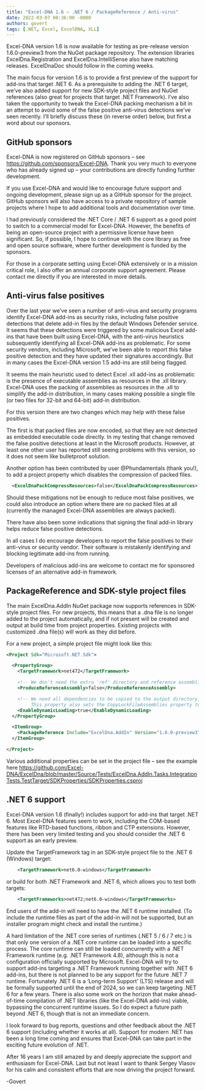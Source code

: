 ```yaml
---
title: "Excel-DNA 1.6 – .NET 6 / PackageReference / Anti-virus"
date: 2022-03-07 00:36:00 -0000
authors: govert
tags: [.NET, Excel, ExcelDNA, XLL]
---
```

Excel-DNA version 1.6 is now available for testing as pre-release version 1.6.0-preview3 from the NuGet package repository. The extension libraries ExcelDna.Registration and ExcelDna.IntelliSense also have matching releases. ExcelDnaDoc should follow in the coming weeks.

The main focus for version 1.6 is to provide a first preview of the support for add-ins that target .NET 6. As a prerequisite to adding the .NET 6 target, we’ve also added support for new SDK-style project files and NuGet references (also great for projects that target .NET Framework). I’ve also taken the opportunity to tweak the Excel-DNA packing mechanism a bit in an attempt to avoid some of the false positive anti-virus detections we’ve seen recently. I’ll briefly discuss these (in reverse order) below, but first a word about our sponsors.

## GitHub sponsors

Excel-DNA is now registered on GitHub sponsors – see https://github.com/sponsors/Excel-DNA. Thank you very much to everyone who has already signed up – your contributions are directly funding further development.

If you use Excel-DNA and would like to encourage future support and ongoing development, please sign up as a GitHub sponsor for the project. GitHub sponsors will also have access to a private repository of sample projects where I hope to add additional tools and documentation over time.

I had previously considered the .NET Core / .NET 6 support as a good point to switch to a commercial model for Excel-DNA. However, the benefits of being an open-source project with a permissive license have been significant. So, if possible, I hope to continue with the core library as free and open source software, where further development is funded by the sponsors.

For those in a corporate setting using Excel-DNA extensively or in a mission critical role, I also offer an annual corporate support agreement. Please contact me directly if you are interested in more details.

## Anti-virus false positives

Over the last year we’ve seen a number of anti-virus and security programs identify Excel-DNA add-ins as security risks, including false positive detections that delete add-in files by the default Windows Defender service. It seems that these detections were triggered by some malicious Excel add-ins that have been built using Excel-DNA, with the anti-virus heuristics subsequently identifying all Excel-DNA add-ins as problematic. For some security vendors, including Microsoft, we’ve been able to report this false positive detection and they have updated their signatures accordingly. But in many cases the Excel-DNA version 1.5 add-ins are still being flagged.

It seems the main heuristic used to detect Excel .xll add-ins as problematic is the presence of executable assemblies as resources in the .xll library. Excel-DNA uses the packing of assemblies as resources in the .xll to simplify the add-in distribution, in many cases making possible a single file (or two files for 32-bit and 64-bit) add-in distribution.

For this version there are two changes which may help with these false positives.

The first is that packed files are now encoded, so that they are not detected as embedded executable code directly. In my testing that change removed the false positive detections at least in the Microsoft products. However, at least one other user has reported still seeing problems with this version, so it does not seem like bulletproof solution.

Another option has been contributed by user @Phundamentals (thank you!), to add a project property which disables the compression of packed files.

```xml
  <ExcelDnaPackCompressResources>false</ExcelDnaPackCompressResources>
```

Should these mitigations not be enough to reduce most false positives, we could also introduce an option where there are no packed files at all (currently the managed Excel-DNA assemblies are always packed).

There have also been some indications that signing the final add-in library helps reduce false positive detections.

In all cases I do encourage developers to report the false positives to their anti-virus or security vendor. Their software is mistakenly identifying and blocking legitimate add-ins from running.

Developers of malicious add-ins are welcome to contact me for sponsored licenses of an alternative add-in framework.

## PackageReference and SDK-style project files

The main ExcelDna.AddIn NuGet package now supports references in SDK-style project files. For new projects, this means that a .dna file is no longer added to the project automatically, and if not present will be created and output at build time from project properties. Existing projects with customized .dna file(s) will work as they did before.

For a new project, a simple project file might look like this:

```xml
<Project Sdk="Microsoft.NET.Sdk">

  <PropertyGroup>
    <TargetFramework>net472</TargetFramework>

    <!-- We don't need the extra 'ref' directory and reference assemblies for the Excel add-in -->
    <ProduceReferenceAssembly>false</ProduceReferenceAssembly>

    <!-- We need all dependencies to be copied to the output directory, as-if we are an 'application' and not a 'library'.
         This property also sets the CopyLockFileAssemblies property to true. -->
    <EnableDynamicLoading>true</EnableDynamicLoading>
  </PropertyGroup>

  <ItemGroup>
    <PackageReference Include="ExcelDna.AddIn" Version="1.6.0-preview3" />
  </ItemGroup>

</Project>
```

Various additional properties can be set in the project file – see the example here https://github.com/Excel-DNA/ExcelDna/blob/master/Source/Tests/ExcelDna.AddIn.Tasks.IntegrationTests.TestTarget/SDKProperties/SDKProperties.csproj

## .NET 6 support

Excel-DNA version 1.6 (finally!) includes support for add-ins that target .NET 6. Most Excel-DNA features seem to work, including the COM-based features like RTD-based functions, ribbon and CTP extensions. However, there has been very limited testing and you should consider the .NET 6 support as an early preview.

Update the TargetFramework tag in an SDK-style project file to the .NET 6 (Windows) target:

```xml
    <TargetFramework>net6.0-windows</TargetFramework>
```

or build for both .NET Framework and .NET 6, which allows you to test both targets:

```xml
    <TargetFrameworks>net472;net6.0-windows</TargetFrameworks>
```

End users of the add-in will need to have the .NET 6 runtime installed. (To include the runtime files as part of the add-in will not be supported, but an installer program might check and install the runtime.)

A hard limitation of the .NET core series of runtimes (.NET 5 / 6 / 7 etc.) is that only one version of a .NET core runtime can be loaded into a specific process. The core runtime can still be loaded concurrently with a .NET Framework runtime (e.g. .NET Framework 4.8), although this is not a configuration officially supported by Microsoft. Excel-DNA will try to support add-ins targeting a .NET Framework running together with .NET 6 add-ins, but there is not planned to be any support for the future .NET 7 runtime. Fortunately .NET 6 is a ‘Long-term Support’ (LTS) release and will be formally supported until the end of 2024, so we can keep targeting .NET 6 for a few years. There is also some work on the horizon that make ahead-of-time compilation of .NET libraries (like the Excel-DNA add-ins) viable, bypassing the concurrent runtime issues. So I do expect a future path beyond .NET 6, though that is not an immediate concern.

I look forward to bug reports, questions and other feedback about the .NET 6 support (including whether it works at all). Support for modern .NET has been a long time coming and ensures that Excel-DNA can take part in the exciting future evolution of .NET.

After 16 years I am still amazed by and deeply appreciate the support and enthusiasm for Excel-DNA. Last but not least I want to thank Sergey Vlasov for his calm and consistent efforts that are now driving the project forward.

-Govert
